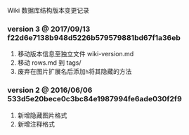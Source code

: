 ﻿Wiki 数据库结构版本变更记录

### version 3 @ 2017/09/13 f22d6e7138b948d5226b579579881bd67f1a36eb
1.  移动版本信息至独立文件 wiki-version.md  
1.  移动 rows.md 到 tags/  
1.  废弃在图片扩展名后添加`h`将其隐藏的方法

### version 2 @ 2016/06/06 533d5e20bece0c3bc84e1987994fe6ade030f2f9
1.  新增隐藏图片格式  
1.  新增注释格式